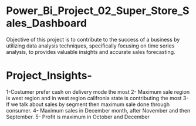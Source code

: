 # Power_Bi_Project_02_Super_Store_Sales_Dashboard
Objective of this project is to contribute to the success of a business by utilizing data analysis techniques, specifically focusing on time series analysis, to provides valuable insights and accurate sales forecasting.

# Project_Insights-
1-Costumer prefer cash on delivery mode the most
2- Maximum sale region is west region and in west region califronia state is contributing the most
3- If we talk about sales by segment then maximum sale done through consumer.
4- Maximum sales in December month, after November and then September.
5- Profit is maximum in October and December
